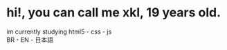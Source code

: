 <h1>hi!, you can call me xkl, 19 years old.</h1>
im currently studying html5 - css - js <br>
BR - EN - 日本語
